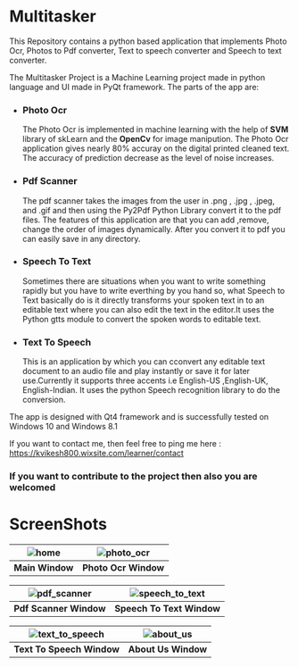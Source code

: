 # Multitasker
This Repository contains a python based application that implements Photo Ocr, Photos to Pdf converter, Text to speech converter and Speech to text converter.

The Multitasker Project is a Machine Learning project made in python language and  UI made in PyQt framework. 
The parts of the app are:
- ### Photo Ocr
  The Photo Ocr is implemented in machine learning with the help of **SVM** library of skLearn and the **OpenCv** for image manipution. 
  The Photo Ocr application gives nearly 80% accuray on the digital printed cleaned text. The accuracy of prediction decrease as the   level of noise increases.

- ### Pdf Scanner
  The pdf scanner takes the images from the user in .png , .jpg , .jpeg, and .gif and then using the  Py2Pdf Python Library convert it to the pdf files. The features of this application are that you can add ,remove, change the order of images dynamically. After you convert it to pdf you can easily save in any directory.
 
- ### Speech To Text
  Sometimes there are situations when you want to write something rapidly but you have to write everthing by you hand so, what Speech to Text basically do is it directly transforms your spoken text in to an editable text where you can also edit the text in the editor.It uses the Python gtts module to convert the spoken words to editable text.
  
- ### Text To Speech
  This is an application by which you can cconvert any editable text document to an audio file and play instantly or save it for later use.Currently it supports three accents i.e English-US ,English-UK, English-Indian. It uses the python Speech recognition library to do the conversion.
  
The app is designed with Qt4 framework and is successfully tested on Windows 10 and Windows 8.1 


If you want to contact me, then feel free to ping me here : https://kvikesh800.wixsite.com/learner/contact

### If you want to contribute to the project then also you are welcomed

# ScreenShots

| ![home](https://user-images.githubusercontent.com/11665612/27263683-3a7c69de-548c-11e7-931a-d25fb68dec94.png) | ![photo_ocr](https://user-images.githubusercontent.com/11665612/27263688-5bf59432-548c-11e7-8a64-d26afa92eef0.png) |
|:---:|:---:|
| **Main Window** | **Photo Ocr Window** |

| ![pdf_scanner](https://user-images.githubusercontent.com/11665612/27263706-ab55c254-548c-11e7-9f0d-365165f65dfb.png) | ![speech_to_text](https://user-images.githubusercontent.com/11665612/27263721-af28dd08-548c-11e7-97c2-4e48e4d63bd5.png) | 
|:---:|:---:|
| **Pdf Scanner Window** | **Speech To Text Window** | 

| ![text_to_speech](https://user-images.githubusercontent.com/11665612/27263722-b6875f48-548c-11e7-9710-37cbd36213c2.png) | ![about_us](https://user-images.githubusercontent.com/11665612/27263723-ba2faa06-548c-11e7-921a-06b2a0af0185.png) | 
|:---:|:---:|
| **Text To Speech Window** | **About Us Window** | 
